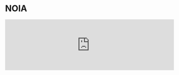 # NOIA

<iframe frameborder="0" src="https://itch.io/embed/1906988?bg_color=83003a&amp;fg_color=d9ede2&amp;link_color=f05f8c&amp;border_color=ac2963" width="552" height="167"><a href="https://davidlms.itch.io/noia">NOIA by davidlms, envasadoralvacio</a></iframe>
